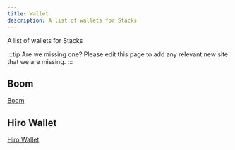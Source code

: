 ```yaml
---
title: Wallet
description: A list of wallets for Stacks
---
```


A list of wallets for Stacks

:::tip Are we missing one?
Please edit this page to add any relevant new site that we are missing.
:::

## Boom
[Boom](https://boom.money)

## Hiro Wallet
[Hiro Wallet](https://www.hiro.so/wallet)